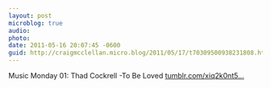 ```yaml
---
layout: post
microblog: true
audio: 
photo: 
date: 2011-05-16 20:07:45 -0600
guid: http://craigmcclellan.micro.blog/2011/05/17/t70309500938231808.html
---
```

Music Monday 01: Thad Cockrell -To Be Loved [tumblr.com/xiq2k0nt5...](http://tumblr.com/xiq2k0nt5r)

